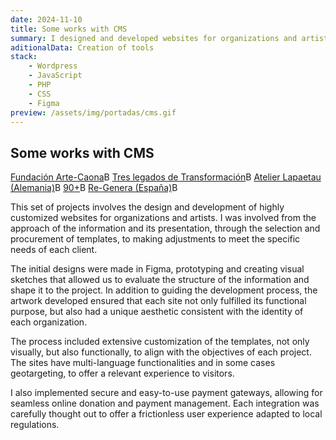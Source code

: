 ```yaml
---
date: 2024-11-10
title: Some works with CMS
summary: I designed and developed websites for organizations and artists, adapting generic templates to their more specific needs, integrated plugins, customized functionalities and created secure payment gateways.
aditionalData: Creation of tools
stack:
    - Wordpress
    - JavaScript
    - PHP
    - CSS
    - Figma
preview: /assets/img/portadas/cms.gif
---
```


## Some works with CMS

[Fundación Arte-Caona](https://fundacioncaona.org)B
[Tres legados de Transformación](https://3ltlatam.com)B
[Atelier Lapaetau (Alemania)](https://atelierlapaetau.com)B
[90+](https://90mas.lat/)B
[Re-Genera (España)](https://re-genera.org)B

This set of projects involves the design and development of highly customized websites for organizations and artists. I was involved from the approach of the information and its presentation, through the selection and procurement of templates, to making adjustments to meet the specific needs of each client.

The initial designs were made in Figma, prototyping and creating visual sketches that allowed us to evaluate the structure of the information and shape it to the project. In addition to guiding the development process, the artwork developed ensured that each site not only fulfilled its functional purpose, but also had a unique aesthetic consistent with the identity of each organization.

The process included extensive customization of the templates, not only visually, but also functionally, to align with the objectives of each project. The sites have multi-language functionalities and in some cases geotargeting, to offer a relevant experience to visitors.

I also implemented secure and easy-to-use payment gateways, allowing for seamless online donation and payment management. Each integration was carefully thought out to offer a frictionless user experience adapted to local regulations.
